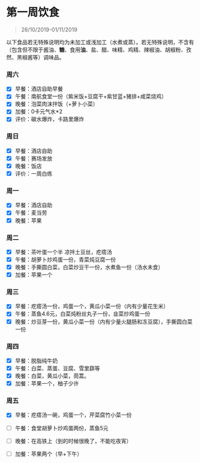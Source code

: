 # 第一周饮食

>26/10/2019-01/11/2019

以下食品若无特殊说明均为未加工或浅加工（水煮或蒸）。若无特殊说明，不含有（包含但不限于酱油、**糖**、食用**油**、盐、醋、味精、鸡精、辣椒油、胡椒粉、孜然、黑椒酱等）调味品。

### 周六

- [x] 早餐：酒店自助早餐
- [x] 午餐：南航食堂一份（紫米饭+豆腐干+紫甘蓝+猪排+咸菜烧鸡）
- [x] 晚餐：泡菜肉沫拌饭（+萝卜小菜）
- [x] 加餐：0卡元气水*2
- [x] 评价：碳水爆炸，卡路里爆炸

### 周日

- [x] 早餐：酒店自助
- [x] 午餐：赛场发放
- [x] 晚餐：饭店
- [x] 评价：一周白练

### 周一

- [x] 早餐：酒店自助
- [x] 午餐：麦当劳
- [x] 晚餐：苹果

### 周二

- [x] 早餐：茶叶蛋一个半 凉拌土豆丝，疙瘩汤
- [x] 午餐：胡萝卜炒鸡蛋一份，青菜炖豆腐一份
- [x] 晚餐：手撕圆白菜，白菜炒豆干一份，水煮鱼一份（汤水未食）
- [x] 加餐：苹果一个

### 周三

- [x] 早餐：疙瘩汤一份，鸡蛋一个，黄瓜小菜一份（内有少量花生米）
- [x] 午餐：蒸鱼4.6元，白菜炖粉丝丸子一份，韭菜炒鸡蛋一份
- [x] 晚餐：炒豆芽一份，黄瓜小菜一份（内有少量火腿肠和冻豆腐），手撕圆白菜一份

### 周四

- [x] 早餐：脱脂纯牛奶
- [x] 午餐：白菜、蒸蛋、豆腐、雪里蕻等
- [x] 晚餐：白菜，黄瓜小菜，茼蒿。
- [x] 加餐：苹果一个，柚子少许

### 周五

- [x] 早餐：疙瘩汤一碗，鸡蛋一个，芹菜腐竹小菜一份

- [ ] 午餐：食堂胡萝卜炒鸡蛋两份，蒸鱼5元

- [ ] 晚餐：在高铁上（到的时候很晚了，不能吃夜宵）

- [ ] 加餐：苹果两个（早+下午）

  
